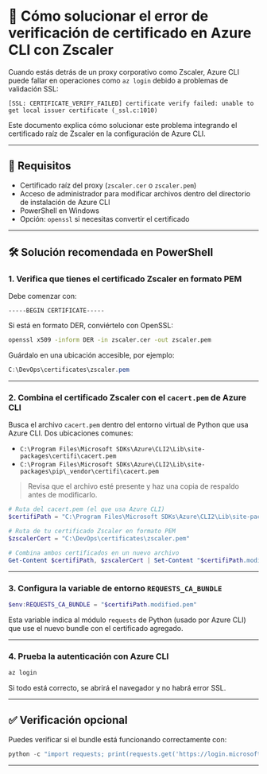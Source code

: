 # 🔐 Cómo solucionar el error de verificación de certificado en Azure CLI con Zscaler

Cuando estás detrás de un proxy corporativo como Zscaler, Azure CLI puede fallar en operaciones como `az login` debido a problemas de validación SSL:

```
[SSL: CERTIFICATE_VERIFY_FAILED] certificate verify failed: unable to get local issuer certificate (_ssl.c:1010)
```

Este documento explica cómo solucionar este problema integrando el certificado raíz de Zscaler en la configuración de Azure CLI.

---

## 🧾 Requisitos

* Certificado raíz del proxy (`zscaler.cer` o `zscaler.pem`)
* Acceso de administrador para modificar archivos dentro del directorio de instalación de Azure CLI
* PowerShell en Windows
* Opción: `openssl` si necesitas convertir el certificado

---

## 🛠️ Solución recomendada en PowerShell

### 1. Verifica que tienes el certificado Zscaler en formato PEM

Debe comenzar con:

```
-----BEGIN CERTIFICATE-----
```

Si está en formato DER, conviértelo con OpenSSL:

```bash
openssl x509 -inform DER -in zscaler.cer -out zscaler.pem
```

Guárdalo en una ubicación accesible, por ejemplo:

```powershell
C:\DevOps\certificates\zscaler.pem
```

---

### 2. Combina el certificado Zscaler con el `cacert.pem` de Azure CLI

Busca el archivo `cacert.pem` dentro del entorno virtual de Python que usa Azure CLI. Dos ubicaciones comunes:

* `C:\Program Files\Microsoft SDKs\Azure\CLI2\Lib\site-packages\certifi\cacert.pem`
* `C:\Program Files\Microsoft SDKs\Azure\CLI2\Lib\site-packages\pip\_vendor\certifi\cacert.pem`

> Revisa que el archivo esté presente y haz una copia de respaldo antes de modificarlo.

```powershell
# Ruta del cacert.pem (el que usa Azure CLI)
$certifiPath = "C:\Program Files\Microsoft SDKs\Azure\CLI2\Lib\site-packages\certifi\cacert.pem"

# Ruta de tu certificado Zscaler en formato PEM
$zscalerCert = "C:\DevOps\certificates\zscaler.pem"

# Combina ambos certificados en un nuevo archivo
Get-Content $certifiPath, $zscalerCert | Set-Content "$certifiPath.modified.pem"
```

---

### 3. Configura la variable de entorno `REQUESTS_CA_BUNDLE`

```powershell
$env:REQUESTS_CA_BUNDLE = "$certifiPath.modified.pem"
```

Esta variable indica al módulo `requests` de Python (usado por Azure CLI) que use el nuevo bundle con el certificado agregado.

---

### 4. Prueba la autenticación con Azure CLI

```powershell
az login
```

Si todo está correcto, se abrirá el navegador y no habrá error SSL.

---

## ✅ Verificación opcional

Puedes verificar si el bundle está funcionando correctamente con:

```powershell
python -c "import requests; print(requests.get('https://login.microsoftonline.com').status_code)"
```

---
